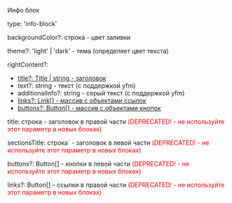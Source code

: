 Инфо блок

type: 'info-block'

backgroundColor?: строка - цвет заливки

theme?: 'light' | 'dark' - тема (определяет цвет текста)

rightContent?:

- [title?: Title | string - заголовок](?path=/story/информация--common-types&viewMode=docs#title---заголовок-блока)
- text?: string - текст (с поддержкой yfm)
- additionalInfo?: string - серый текст (с поддержкой yfm)
- [links?: Link[] - массив с объектами ссылок](?path=/story/информация--common-types&viewMode=docs#link---ссылка)
- [buttons?: Button[] - массив с объектами кнопок](?path=/story/информация--common-types&viewMode=docs#button---кнопка)

title: строка - заголовок в правой части <span style='color: red'>(DEPRECATED! - не используйте этот параметр в новых блоках)</span>

sectionsTitle: строка` - заголовок в левой части <span style='color: red'>(DEPRECATED! - не используйте этот параметр в новых блоках)</span>

buttons?: Button[] - кнопки в левой части <span style='color: red'>(DEPRECATED! - не используйте этот параметр в новых блоках)</span>

links?: Button[] - ссылки в правой части <span style='color: red'>(DEPRECATED! - не используйте этот параметр в новых блоках)</span>
